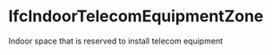 IfcIndoorTelecomEquipmentZone
=============================
Indoor space that is reserved to install telecom equipment


